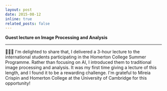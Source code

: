 ```yaml
---
layout: post
date: 2015-08-12
inline: true
related_posts: false
---
```


**Guest lecture on Image Processing and Analysis**

---

&#127752;&#127752;&#127752; I'm delighted to share that, I delivered a 3-hour lecture to the international students participating in the Homerton College Summer Programme. Rather than focusing on AI, I introduced them to traditional image processing and analysis. It was my first time giving a lecture of this length, and I found it to be a rewarding challenge. I'm grateful to Mireia Crispin and Homerton College at the University of Cambridge for this opportunity!
